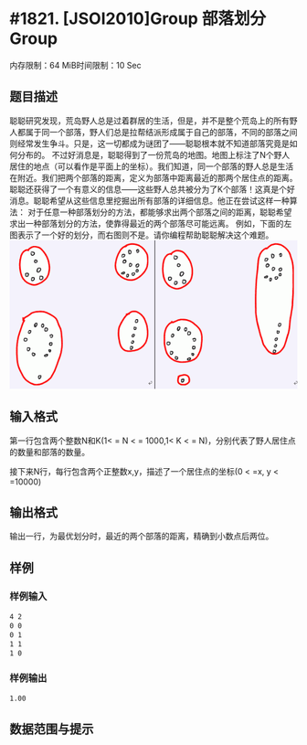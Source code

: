 # #1821. [JSOI2010]Group 部落划分 Group

内存限制：64 MiB时间限制：10 Sec

## 题目描述

聪聪研究发现，荒岛野人总是过着群居的生活，但是，并不是整个荒岛上的所有野人都属于同一个部落，野人们总是拉帮结派形成属于自己的部落，不同的部落之间则经常发生争斗。只是，这一切都成为谜团了&mdash;&mdash;聪聪根本就不知道部落究竟是如何分布的。  不过好消息是，聪聪得到了一份荒岛的地图。地图上标注了N个野人居住的地点（可以看作是平面上的坐标）。我们知道，同一个部落的野人总是生活在附近。我们把两个部落的距离，定义为部落中距离最近的那两个居住点的距离。聪聪还获得了一个有意义的信息&mdash;&mdash;这些野人总共被分为了K个部落！这真是个好消息。聪聪希望从这些信息里挖掘出所有部落的详细信息。他正在尝试这样一种算法：  对于任意一种部落划分的方法，都能够求出两个部落之间的距离，聪聪希望求出一种部落划分的方法，使靠得最近的两个部落尽可能远离。 例如，下面的左图表示了一个好的划分，而右图则不是。请你编程帮助聪聪解决这个难题。   ![](images/1821.jpg)

## 输入格式

第一行包含两个整数N和K(1< = N < = 1000,1< K < = N)，分别代表了野人居住点的数量和部落的数量。

接下来N行，每行包含两个正整数x,y，描述了一个居住点的坐标(0 < =x, y < =10000)

## 输出格式

输出一行，为最优划分时，最近的两个部落的距离，精确到小数点后两位。

## 样例

### 样例输入

    
    4 2
    0 0
    0 1
    1 1
    1 0	
    
    
    
    

### 样例输出

    
    1.00
    
    
    

## 数据范围与提示
